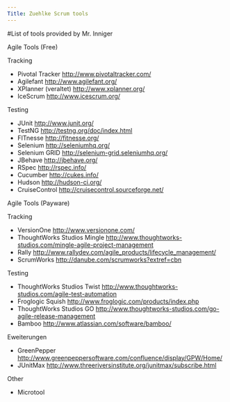 ```yaml
---
Title: Zuehlke Scrum tools
---
```


#List of tools provided by Mr. Inniger

Agile Tools (Free)

Tracking

- Pivotal Tracker http://www.pivotaltracker.com/
- Agilefant http://www.agilefant.org/
- XPlanner (veraltet) http://www.xplanner.org/
- IceScrum http://www.icescrum.org/

Testing

- JUnit http://www.junit.org/
- TestNG http://testng.org/doc/index.html
- FITnesse http://fitnesse.org/
- Selenium http://seleniumhq.org/
- Selenium GRID http://selenium-grid.seleniumhq.org/
- JBehave http://jbehave.org/
- RSpec http://rspec.info/
- Cucumber http://cukes.info/
- Hudson http://hudson-ci.org/
- CruiseControl http://cruisecontrol.sourceforge.net/
             
Agile Tools (Payware)

Tracking

- VersionOne http://www.versionone.com/
- ThoughtWorks Studios Mingle http://www.thoughtworks-studios.com/mingle-agile-project-management
- Rally http://www.rallydev.com/agile_products/lifecycle_management/
- ScrumWorks http://danube.com/scrumworks?extref=cbn

Testing

- ThoughtWorks Studios Twist http://www.thoughtworks-studios.com/agile-test-automation
- Froglogic Squish http://www.froglogic.com/products/index.php
- ThoughtWorks Studios GO http://www.thoughtworks-studios.com/go-agile-release-management
- Bamboo http://www.atlassian.com/software/bamboo/

Eweiterungen

- GreenPepper http://www.greenpeppersoftware.com/confluence/display/GPW/Home/
- JUnitMax http://www.threeriversinstitute.org/junitmax/subscribe.html

Other

-  Microtool
